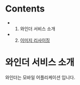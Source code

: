 # Contents
+ 1. 와인더 서비스 소개
+ 2. [이미지 리사이징](https://github.com/lap-winder/docs/tree/master/image_resize_with_aws_lambda)
# 와인더 서비스 소개
와인더는 모바일 어플리케이션 입니다.

